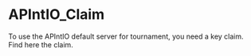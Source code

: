 # APIntIO_Claim
To use the APIntIO default server for tournament, you need a key claim. Find here the claim.
